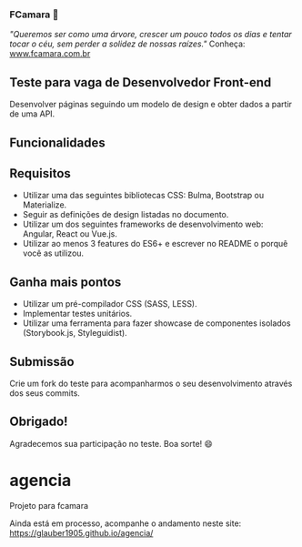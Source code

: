 ### FCamara 🚀
*"Queremos ser como uma árvore, 
  crescer um pouco todos os dias e tentar tocar o céu, 
  sem perder a solidez de nossas raízes."*
Conheça: www.fcamara.com.br

## Teste para vaga de Desenvolvedor Front-end
Desenvolver páginas seguindo um modelo de design e obter dados a partir de uma API.

## Funcionalidades

## Requisitos

- Utilizar uma das seguintes bibliotecas CSS: Bulma, Bootstrap ou  Materialize.
- Seguir as definições de design listadas no documento.
- Utilizar um dos seguintes frameworks de desenvolvimento web: Angular, React ou Vue.js.
- Utilizar ao menos 3 features do ES6+ e escrever no README o porquê você as utilizou.

  
## Ganha mais pontos
- Utilizar um pré-compilador CSS (SASS, LESS).
- Implementar testes unitários.
- Utilizar uma ferramenta para fazer showcase de componentes isolados (Storybook.js, Styleguidist).

## Submissão
Crie um fork do teste para acompanharmos o seu desenvolvimento através dos seus commits.

## Obrigado!
Agradecemos sua participação no teste. Boa sorte! 😄


# agencia
Projeto para fcamara

Ainda está em processo, acompanhe o andamento neste site: https://glauber1905.github.io/agencia/
